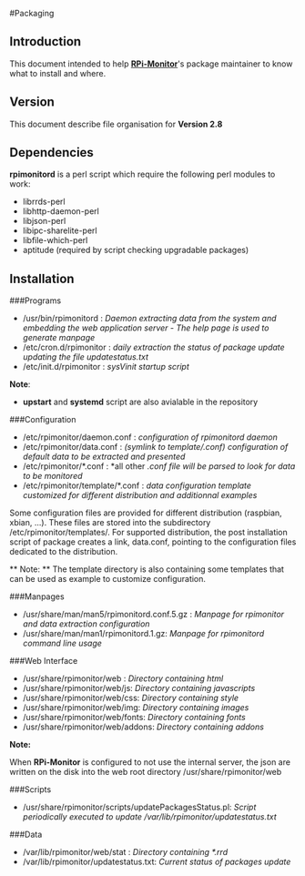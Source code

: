 #Packaging

## Introduction
This document intended to help [**RPi-Monitor**](http://rpi-experiences.blogspot.fr/)'s package maintainer to know what to install and where.

## Version
This document describe file organisation for **Version 2.8**

## Dependencies
**rpimonitord** is a perl script which require the following perl modules to work:

 * librrds-perl
 * libhttp-daemon-perl
 * libjson-perl
 * libipc-sharelite-perl
 * libfile-which-perl
 * aptitude (required by script checking upgradable packages)

## Installation

###Programs

* /usr/bin/rpimonitord : *Daemon extracting data from the system and embedding the web application server - The help page is used to generate manpage*
* /etc/cron.d/rpimonitor : *daily extraction the status of package update updating the file updatestatus.txt*
* /etc/init.d/rpimonitor : *sysVinit startup script*

**Note**:

* **upstart** and **systemd** script are also avialable in the repository

###Configuration

* /etc/rpimonitor/daemon.conf : *configuration of rpimonitord daemon*
* /etc/rpimonitor/data.conf : *(symlink to template/<distribution>.conf) configuration of default data to be extracted and presented*
* /etc/rpimonitor/\*.conf : *all other *.conf file will be parsed to look for data to be monitored*
* /etc/rpimonitor/template/\*.conf : *data configuration template customized for different distribution and additionnal examples*

Some configuration files are provided for different distribution (raspbian, xbian, ...).
These files are stored into the subdirectory /etc/rpimonitor/templates/.
For supported distribution, the post installation script of package creates a link, data.conf, pointing to the configuration files dedicated to the distribution.

** Note: **
The template directory is also containing some templates that can be used as example to customize configuration.

###Manpages

* /usr/share/man/man5/rpimonitord.conf.5.gz : *Manpage for rpimonitor and data extraction configuration*
* /usr/share/man/man1/rpimonitord.1.gz: *Manpage for rpimonitord command line usage*

###Web Interface

* /usr/share/rpimonitor/web : *Directory containing html*
* /usr/share/rpimonitor/web/js: *Directory containing javascripts*
* /usr/share/rpimonitor/web/css: *Directory containing style*
* /usr/share/rpimonitor/web/img: *Directory containing images*
* /usr/share/rpimonitor/web/fonts: *Directory containing fonts*
* /usr/share/rpimonitor/web/addons: *Directory containing addons*

**Note:**

When **RPi-Monitor** is configured to not use the internal server, the json are written on the disk into the web root directory /usr/share/rpimonitor/web

###Scripts

* /usr/share/rpimonitor/scripts/updatePackagesStatus.pl: *Script periodically executed to update /var/lib/rpimonitor/updatestatus.txt*

###Data

* /var/lib/rpimonitor/web/stat : *Directory containing \*.rrd*
* /var/lib/rpimonitor/updatestatus.txt: *Current status of packages update*
